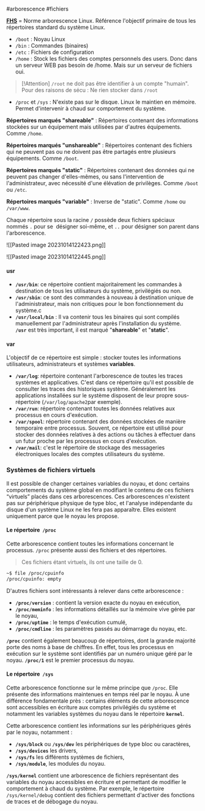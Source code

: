 #arborescence #fichiers

[**FHS**](https://refspecs.linuxfoundation.org/fhs.shtml) = Norme arborescence Linux. Référence l'objectif primaire de tous les répertoires standard du système Linux.

- `/boot` : Noyau Linux
- `/bin` : Commandes (binaires)
- `/etc` : Fichiers de configuration
- `/home` : Stock les fichiers des comptes personnels des users. Donc dans un serveur WEB pas besoin de /home. Mais sur un serveur de fichiers oui.

>[!Attention]
>`/root` ne doit pas être identifier à un compte "humain".
>Pour des raisons de sécu : Ne rien stocker dans `/root`

- `/proc` et `/sys` : N'existe pas sur le disque. Linux le maintien en mémoire. Permet d'intervenir à chaud sur comportement du système.

**Répertoires marqués "shareable"** : Répertoires contenant des informations stockées sur un équipement mais utilisées par d'autres équipements. Comme `/home`.

**Répertoires marqués "unshareable"** : Répertoires contenant des fichiers qui ne peuvent pas ou ne doivent pas être partagés entre plusieurs équipements. Comme `/boot`.

**Répertoires marqués "static"** : Répertoires contenant des données qui ne peuvent pas changer d'elles-mêmes, ou sans l'intervention de l'administrateur, avec nécessité d'une élévation de privilèges. Comme `/boot` ou `/etc`.

**Répertoires marqués "variable"** : Inverse de "static". Comme `/home` ou `/var/www`.

Chaque répertoire sous la racine `/` possède deux fichiers spéciaux nommés `.` pour se  désigner soi-même, et `..` pour désigner son parent dans l'arborescence.

![[Pasted image 20231014122423.png]]

![[Pasted image 20231014122445.png]]
#### usr
- **`/usr/bin`**: ce répertoire contient majoritairement les commandes à destination de tous les utilisateurs du système, privilégiés ou non.
- **`/usr/sbin`**: ce sont des commandes à nouveau à destination unique de l'administrateur, mais non critiques pour le bon fonctionnement du système.c
- **`/usr/local/bin`** : Il va contenir tous les binaires qui sont compilés manuellement par l'administrateur après l'installation du système.
**`/usr`** est très important, il est marqué "**shareable**" et "**static**".

#### var
L'objectif de ce répertoire est simple : stocker toutes les informations utilisateurs, administrateurs et systèmes **variables**.
- **`/var/log`**: répertoire contenant l'arborescence de toutes les traces systèmes et applicatives. C'est dans ce répertoire qu'il est possible de consulter les traces des historiques système. Généralement les applications installées sur le système disposent de leur propre sous-répertoire (`/var/log/apache2`par exemple).
- **`/var/run`**: répertoire contenant toutes les données relatives aux processus en cours d'exécution.
- **`/var/spool`**: répertoire contenant des données stockées de manière temporaire entre processus. Souvent, ce répertoire est utilisé pour stocker des données relatives à des actions ou tâches à effectuer dans un futur proche par les processus en cours d'exécution.
- **`/var/mail`**: c'est le répertoire de stockage des messageries électroniques locales des comptes utilisateurs du système.

### Systèmes de fichiers virtuels

Il est possible de changer certaines variables du noyau, et donc certains comportements du système global en modifiant le contenu de ces fichiers “virtuels” placés dans ces arborescences. Ces arborescences n'existent pas sur périphérique physique de type bloc, et l'analyse indépendante du disque d'un système Linux ne les fera pas apparaître. Elles existent uniquement parce que le noyau les propose.

#### Le répertoire  `/proc`
Cette arborescence contient toutes les informations concernant le processus.
`/proc` présente aussi des fichiers et des répertoires.
>Ces fichiers étant virtuels, ils ont une taille de 0.
```bash
~$ file /proc/cpuinfo
/proc/cpuinfo: empty
```

D'autres fichiers sont intéressants à relever dans cette arborescence :
- **`/proc/version`** : contient la version exacte du noyau en exécution, 
- **`/proc/meminfo`** : les informations détaillés sur la mémoire vive gérée par le noyau,
- **`/proc/uptime`** : le temps d'exécution cumulé,
- **`/proc/cmdline`** : les paramètres passés au démarrage du noyau, etc.

**`/proc`** contient également beaucoup de répertoires, dont la grande majorité porte des noms à base de chiffres. En effet, tous les processus en exécution sur le système sont identifiés par un numéro unique géré par le noyau.
**`/proc/1`** est le premier processus du noyau.

#### Le répertoire  `/sys`
Cette arborescence fonctionne sur le même principe que `/proc`. Elle présente des informations maintenues en temps réel par le noyau. À une différence fondamentale près : certains éléments de cette arborescence sont accessibles en écriture aux comptes privilégiés du système et notamment les variables systèmes du noyau dans le répertoire **`kernel`**.

Cette arborescence contient les informations sur les périphériques gérés par le noyau, notamment :
- **`/sys/block`** ou **`/sys/dev`** les périphériques de type bloc ou caractères,
- **`/sys/devices`** les drivers,
- **`/sys/fs`** les différents systèmes de fichiers,
- **`/sys/module`**, les modules du noyau.

**`/sys/kernel`** contient une arborescence de fichiers représentant des variables du noyau accessibles en écriture et permettant de modifier le comportement à chaud du système. Par exemple, le répertoire `/sys/kernel/debug` contient des fichiers permettant d'activer des fonctions de traces et de débogage du noyau.